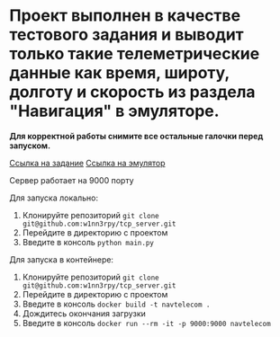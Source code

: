 # Проект выполнен в качестве тестового задания и выводит только такие телеметрические данные как время, широту, долготу и скорость из раздела "Навигация" в эмуляторе.

**Для корректной работы снимите все остальные галочки перед запуском.**

[Ссылка на задание](https://webstels.notion.site/TCP-FLEX-1524377910178037bba4e717d2adb55e)
[Ссылка на эмулятор](https://wiki.navtelecom.ru/ru/home/developers/flex_device_emulator)

Сервер работает на 9000 порту

Для запуска локально:

1. Клонируйте репозиторий `git clone git@github.com:w1nn3rpy/tcp_server.git`
2. Перейдите в директорию с проектом 
3. Введите в консоль `python main.py`


Для запуска в контейнере:

1. Клонируйте репозиторий `git clone git@github.com:w1nn3rpy/tcp_server.git`
2. Перейдите в директорию с проектом 
3. Введите в консоль `docker build -t navtelecom .`
4. Дождитесь окончания загрузки
5. Введите в консоль `docker run --rm -it -p 9000:9000 navtelecom`
